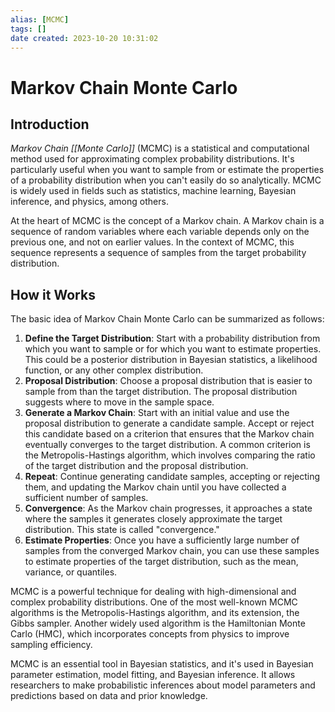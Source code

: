 ```yaml
---
alias: [MCMC]
tags: []
date created: 2023-10-20 10:31:02
---
```


# Markov Chain Monte Carlo

## Introduction

_Markov Chain [[Monte Carlo]]_ (MCMC) is a statistical and computational method used for approximating complex probability distributions. It's particularly useful when you want to sample from or estimate the properties of a probability distribution when you can't easily do so analytically. MCMC is widely used in fields such as statistics, machine learning, Bayesian inference, and physics, among others.

At the heart of MCMC is the concept of a Markov chain. A Markov chain is a sequence of random variables where each variable depends only on the previous one, and not on earlier values. In the context of MCMC, this sequence represents a sequence of samples from the target probability distribution.

## How it Works

The basic idea of Markov Chain Monte Carlo can be summarized as follows:

1. **Define the Target Distribution**: Start with a probability distribution from which you want to sample or for which you want to estimate properties. This could be a posterior distribution in Bayesian statistics, a likelihood function, or any other complex distribution.
2. **Proposal Distribution**: Choose a proposal distribution that is easier to sample from than the target distribution. The proposal distribution suggests where to move in the sample space.
3. **Generate a Markov Chain**: Start with an initial value and use the proposal distribution to generate a candidate sample. Accept or reject this candidate based on a criterion that ensures that the Markov chain eventually converges to the target distribution. A common criterion is the Metropolis-Hastings algorithm, which involves comparing the ratio of the target distribution and the proposal distribution.
4. **Repeat**: Continue generating candidate samples, accepting or rejecting them, and updating the Markov chain until you have collected a sufficient number of samples.
5. **Convergence**: As the Markov chain progresses, it approaches a state where the samples it generates closely approximate the target distribution. This state is called "convergence."
6. **Estimate Properties**: Once you have a sufficiently large number of samples from the converged Markov chain, you can use these samples to estimate properties of the target distribution, such as the mean, variance, or quantiles.

MCMC is a powerful technique for dealing with high-dimensional and complex probability distributions. One of the most well-known MCMC algorithms is the Metropolis-Hastings algorithm, and its extension, the Gibbs sampler. Another widely used algorithm is the Hamiltonian Monte Carlo (HMC), which incorporates concepts from physics to improve sampling efficiency.

MCMC is an essential tool in Bayesian statistics, and it's used in Bayesian parameter estimation, model fitting, and Bayesian inference. It allows researchers to make probabilistic inferences about model parameters and predictions based on data and prior knowledge.